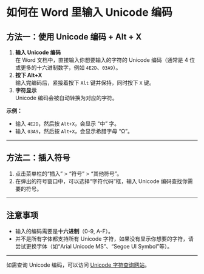 # 如何在 Word 里输入 Unicode 编码

## 方法一：使用 Unicode 编码 + Alt + X

1. **输入 Unicode 编码**  
   在 Word 文档中，直接输入你想要输入的字符的 Unicode 编码（通常是 4 位或更多的十六进制数字，例如 `4E2D`、`03A9`）。
2. **按下 Alt+X**  
   输入完编码后，紧接着按下 `Alt` 键并保持，同时按下 `X` 键。
3. **字符显示**  
   Unicode 编码会被自动转换为对应的字符。

**示例：**
- 输入 `4E2D`，然后按 `Alt+X`，会显示 “中” 字。
- 输入 `03A9`，然后按 `Alt+X`，会显示希腊字母 “Ω”。

---

## 方法二：插入符号

1. 点击菜单栏的“插入” > “符号” > “其他符号”。
2. 在弹出的符号窗口中，可以选择“字符代码”框，输入 Unicode 编码查找你需要的符号。

---

## 注意事项

- 输入的编码需要是**十六进制**（0-9, A-F）。
- 并不是所有字体都支持所有 Unicode 字符，如果没有显示你想要的字符，请尝试更换字体（如“Arial Unicode MS”、“Segoe UI Symbol”等）。

---

如需查询 Unicode 编码，可以访问 [Unicode 字符查询网站](https://unicode-table.com/cn/)。